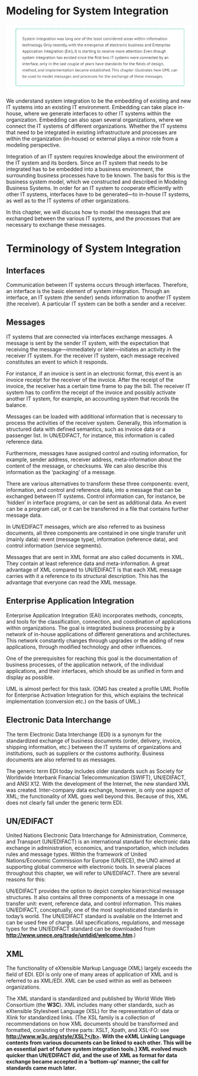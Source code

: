 # Modeling for System Integration

![Step_1](images/Step_1.png)

We understand system integration to be the embedding of existing and new IT systems into an existing IT environment. Embedding can take place in-house, where we generate interfaces to other IT systems within the organization. Embedding can also span several organizations, where we connect the IT systems of different organizations. Whether the IT systems that need to be integrated in existing infrastructure and processes are within the organization (in-house) or external plays a minor role from a modeling perspective.

Integration of an IT system requires knowledge about the environment of the IT system and its borders. Since an IT system that needs to be integrated has to be embedded into a business environment, the surrounding business processes have to be known. The basis for this is the business system model, which we constructed and described in Modeling Business Systems. In order for an IT system to cooperate efficiently with other IT systems, interfaces have to be generated—to in-house IT systems, as well as to the IT systems of other organizations.

In this chapter, we will discuss how to model the messages that are exchanged between the various IT systems, and the processes that are necessary to exchange these messages.

# Terminology of System Integration

## Interfaces

Communication between IT systems occurs through interfaces. Therefore, an interface is the basic element of system integration. Through an interface, an IT system (the sender) sends information to another IT system (the receiver). A particular IT system can be both a sender and a receiver.

## Messages

IT systems that are connected via interfaces exchange messages. A message is sent by the sender IT system, with the expectation that receiving the message—immediately or later—initiates an activity in the receiver IT system. For the receiver IT system, each message received constitutes an event to which it responds.

For instance, if an invoice is sent in an electronic format, this event is an invoice receipt for the receiver of the invoice. After the receipt of the invoice, the receiver has a certain time frame to pay the bill. The receiver IT system has to confirm the receipt of the invoice and possibly activate another IT system, for example, an accounting system that records the balance.

Messages can be loaded with additional information that is necessary to process the activities of the receiver system. Generally, this information is structured data with defined semantics, such as invoice data or a passenger list. In UN/EDIFACT, for instance, this information is called reference data.

Furthermore, messages have assigned control and routing information, for example, sender address, receiver address, meta-information about the content of the message, or checksums. We can also describe this information as the ‘packaging’ of a message.

There are various alternatives to transform these three components: event, information, and control and reference data, into a message that can be exchanged between IT systems. Control information can, for instance, be ‘hidden’ in interface programs, or can be sent as additional data. An event can be a program call, or it can be transferred in a file that contains further message data.

In UN/EDIFACT messages, which are also referred to as business documents, all three components are contained in one single transfer unit (mainly data): event (message type), information (reference data), and control information (service segments).

Messages that are sent in XML format are also called documents in XML. They contain at least reference data and meta-information. A great advantage of XML compared to UN/EDIFACT is that each XML message carries with it a reference to its structural description. This has the advantage that everyone can read the XML message.

## Enterprise Application Integration

Enterprise Application Integration (EAI) incorporates methods, concepts, and tools for the classification, connection, and coordination of applications within organizations. The goal is integrated business processing by a network of in-house applications of different generations and architectures. This network constantly changes through upgrades or the adding of new applications, through modified technology and other influences.

One of the prerequisites for reaching this goal is the documentation of business processes, of the application network, of the individual applications, and their interfaces, which should be as unified in form and display as possible.

UML is almost perfect for this task. (OMG has created a profile UML Profile for Enterprise Activation Integration for this, which explains the technical implementation (conversion etc.) on the basis of UML.)

## Electronic Data Interchange

The term Electronic Data Interchange (EDI) is a synonym for the standardized exchange of business documents (order, delivery, invoice, shipping information, etc.) between the IT systems of organizations and institutions, such as suppliers or the customs authority. Business documents are also referred to as messages.

The generic term EDI today includes older standards such as Society for Worldwide Interbank Financial Telecommunication (SWIFT), UN/EDIFACT, and ANSI X12. With the development of the Internet, the new standard XML was created. Inter-company data exchange, however, is only one aspect of XML; the functionality of XML goes well beyond this. Because of this, XML does not clearly fall under the generic term EDI.

## UN/EDIFACT

United Nations Electronic Data Interchange for Administration, Commerce, and Transport (UN/EDIFACT) is an international standard for electronic data exchange in administration, economics, and transportation, which includes rules and message types. Within the framework of United Nations/Economic Commission for Europe (UN/ECE), the UNO aimed at supporting global commerce with electronic tools. In several places throughout this chapter, we will refer to UN/EDIFACT. There are several reasons for this:

UN/EDIFACT provides the option to depict complex hierarchical message structures. It also contains all three components of a message in one transfer unit: event, reference data, and control information. This makes UN/EDIFACT, conceptually, one of the most sophisticated standards in today’s world.
The UN/EDIFACT standard is available on the Internet and can be used free of charge. (All specifications, regulations, and message types for the UN/EDIFACT standard can be downloaded from <b>http://www.unece.org/trade/untdid/welcome.htm</b>.)

## XML

The functionality of eXtensible Markup Language (XML) largely exceeds the field of EDI. EDI is only one of many areas of application of XML and is referred to as XML/EDI. XML can be used within as well as between organizations.

The XML standard is standardized and published by World Wide Web Consortium (the <b>W3C</b>). XML includes many other standards, such as eXtensible Stylesheet Language (XSL) for the representation of data or Xlink for standardized links. (The XSL family is a collection of recommendations on how XML documents should be transformed and formatted, consisting of three parts: XSLT, Xpath, and XSL-FO: see <b>http://www.w3c.org/style/XSL?</b>. With the eXML Linking Language contents from various documents can be linked to each other. This will be an essential part of future system integration tools.) XML evolved much quicker than UN/EDIFACT did, and the use of XML as format for data exchange became accepted in a ‘bottom-up’ manner; the call for standards came much later.
